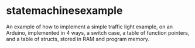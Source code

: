 # statemachinesexample
An example of how to implement a simple traffic light example, on an Arduino, implemented in 4 ways, a switch case, a table of function pointers, and a table of structs, stored in RAM and program memory.
